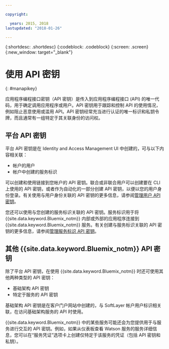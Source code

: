 ```yaml
---

copyright:

  years: 2015, 2018
lastupdated: "2018-01-26"

---
```


{:shortdesc: .shortdesc}
{:codeblock: .codeblock}
{:screen: .screen}
{:new_window: target="_blank"}

# 使用 API 密钥
{: #manapikey}

应用程序编程接口密钥（API 密钥）是传入到应用程序编程接口 (API) 的唯一代码，用于确定调用应用程序或用户。API 密钥用于跟踪和控制 API 的使用情况，例如阻止恶意使用或滥用 API。API 密钥经常充当进行认证的唯一标识和私钥令牌，而且通常有一组特定于其关联身份的访问权。

## 平台 API 密钥

平台 API 密钥是在 Identity and Access Management UI 中创建的，可与以下内容相关联：

* 帐户的用户
* 帐户中创建的服务标识

可以创建和使用链接到您帐户的 API 密钥。联合或非联合用户可以创建要在 CLI 上使用的 API 密钥，或者作为自动化的一部分创建 API 密钥，以便以您的用户身份登录。有关使用与用户身份关联的 API 密钥的更多信息，请参阅[管理用户 API 密钥](userid_keys.html)。

您还可以使用与您创建的服务标识关联的 API 密钥。服务标识用于将 {{site.data.keyword.Bluemix_notm}} 内部或外部的应用程序连接到 {{site.data.keyword.Bluemix_notm}} 服务。有关创建与服务标识关联的 API 密钥的更多信息，请参阅[管理服务标识 API 密钥](serviceid_keys.html)。

## 其他 {{site.data.keyword.Bluemix_notm}} API 密钥

除了平台 API 密钥，在使用 {{site.data.keyword.Bluemix_notm}} 时还可使用其他两种类型的 API 密钥：

* 基础架构 API 密钥
* 特定于服务的 API 密钥

基础架构 API 密钥是在客户门户网站中创建的，与 SoftLayer 帐户用户标识相关联，在访问基础架构服务的 API 时使用。

{{site.data.keyword.Bluemix_notm}} 中的某些服务可能还会为您提供用于与服务进行交互的 API 密钥。例如，如果从仪表板查看 Watson 服务的服务详细信息，您可以在“服务凭证”选项卡上创建仅特定于该服务的凭证（包括 API 密钥和私钥）。

